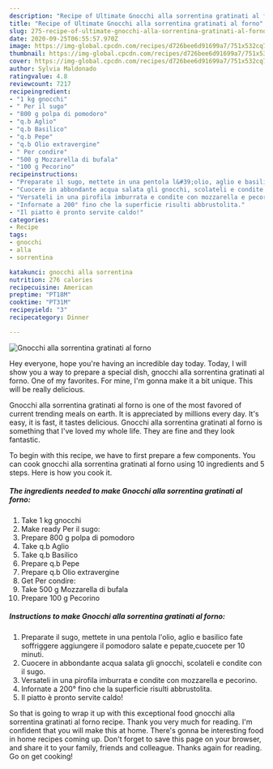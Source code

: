 ```yaml
---
description: "Recipe of Ultimate Gnocchi alla sorrentina gratinati al forno"
title: "Recipe of Ultimate Gnocchi alla sorrentina gratinati al forno"
slug: 275-recipe-of-ultimate-gnocchi-alla-sorrentina-gratinati-al-forno
date: 2020-09-25T06:55:57.970Z
image: https://img-global.cpcdn.com/recipes/d726bee6d91699a7/751x532cq70/gnocchi-alla-sorrentina-gratinati-al-forno-recipe-main-photo.jpg
thumbnail: https://img-global.cpcdn.com/recipes/d726bee6d91699a7/751x532cq70/gnocchi-alla-sorrentina-gratinati-al-forno-recipe-main-photo.jpg
cover: https://img-global.cpcdn.com/recipes/d726bee6d91699a7/751x532cq70/gnocchi-alla-sorrentina-gratinati-al-forno-recipe-main-photo.jpg
author: Sylvia Maldonado
ratingvalue: 4.8
reviewcount: 7217
recipeingredient:
- "1 kg gnocchi"
- " Per il sugo"
- "800 g polpa di pomodoro"
- "q.b Aglio"
- "q.b Basilico"
- "q.b Pepe"
- "q.b Olio extravergine"
- " Per condire"
- "500 g Mozzarella di bufala"
- "100 g Pecorino"
recipeinstructions:
- "Preparate il sugo, mettete in una pentola l&#39;olio, aglio e basilico fate soffriggere aggiungere il pomodoro salate e pepate,cuocete per 10 minuti."
- "Cuocere in abbondante acqua salata gli gnocchi, scolateli e condite con il sugo."
- "Versateli in una pirofila imburrata e condite con mozzarella e pecorino."
- "Infornate a 200° fino che la superficie risulti abbrustolita."
- "Il piatto è pronto servite caldo!"
categories:
- Recipe
tags:
- gnocchi
- alla
- sorrentina

katakunci: gnocchi alla sorrentina 
nutrition: 276 calories
recipecuisine: American
preptime: "PT18M"
cooktime: "PT31M"
recipeyield: "3"
recipecategory: Dinner

---
```



![Gnocchi alla sorrentina gratinati al forno](https://img-global.cpcdn.com/recipes/d726bee6d91699a7/751x532cq70/gnocchi-alla-sorrentina-gratinati-al-forno-recipe-main-photo.jpg)

Hey everyone, hope you're having an incredible day today. Today, I will show you a way to prepare a special dish, gnocchi alla sorrentina gratinati al forno. One of my favorites. For mine, I'm gonna make it a bit unique. This will be really delicious.



Gnocchi alla sorrentina gratinati al forno is one of the most favored of current trending meals on earth. It is appreciated by millions every day. It's easy, it is fast, it tastes delicious. Gnocchi alla sorrentina gratinati al forno is something that I've loved my whole life. They are fine and they look fantastic.


To begin with this recipe, we have to first prepare a few components. You can cook gnocchi alla sorrentina gratinati al forno using 10 ingredients and 5 steps. Here is how you cook it.

<!--inarticleads1-->

##### The ingredients needed to make Gnocchi alla sorrentina gratinati al forno:

1. Take 1 kg gnocchi
1. Make ready  Per il sugo:
1. Prepare 800 g polpa di pomodoro
1. Take q.b Aglio
1. Take q.b Basilico
1. Prepare q.b Pepe
1. Prepare q.b Olio extravergine
1. Get  Per condire:
1. Take 500 g Mozzarella di bufala
1. Prepare 100 g Pecorino




<!--inarticleads2-->

##### Instructions to make Gnocchi alla sorrentina gratinati al forno:

1. Preparate il sugo, mettete in una pentola l&#39;olio, aglio e basilico fate soffriggere aggiungere il pomodoro salate e pepate,cuocete per 10 minuti.
1. Cuocere in abbondante acqua salata gli gnocchi, scolateli e condite con il sugo.
1. Versateli in una pirofila imburrata e condite con mozzarella e pecorino.
1. Infornate a 200° fino che la superficie risulti abbrustolita.
1. Il piatto è pronto servite caldo!




So that is going to wrap it up with this exceptional food gnocchi alla sorrentina gratinati al forno recipe. Thank you very much for reading. I'm confident that you will make this at home. There's gonna be interesting food in home recipes coming up. Don't forget to save this page on your browser, and share it to your family, friends and colleague. Thanks again for reading. Go on get cooking!
